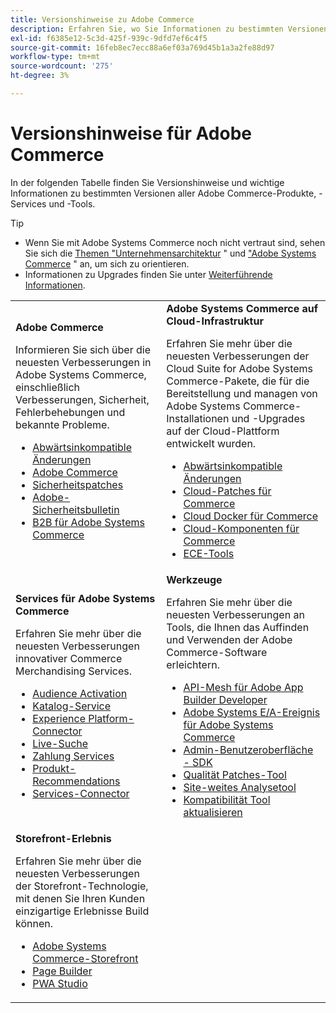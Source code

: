 ```yaml
---
title: Versionshinweise zu Adobe Commerce
description: Erfahren Sie, wo Sie Informationen zu bestimmten Versionen von Adobe Commerce finden.
exl-id: f6385e12-5c3d-425f-939c-9dfd7ef6c4f5
source-git-commit: 16feb8ec7ecc88a6ef03a769d45b1a3a2fe88d97
workflow-type: tm+mt
source-wordcount: '275'
ht-degree: 3%

---
```



# Versionshinweise für Adobe Commerce

In der folgenden Tabelle finden Sie Versionshinweise und wichtige Informationen zu bestimmten Versionen aller Adobe Commerce-Produkte, -Services und -Tools.

>[!TIP]
>
>- Wenn Sie mit Adobe Systems Commerce noch nicht vertraut sind, sehen Sie sich die [Themen &quot;Unternehmensarchitektur](../../implementation-playbook/architecture/enterprise-blueprint.md) &quot; und [&quot;Adobe Systems Commerce](https://experienceleague.adobe.com/de/docs/commerce-admin/start/about) &quot; an, um sich zu orientieren.
>- Informationen zu Upgrades finden Sie unter [Weiterführende Informationen](../../upgrade/resources/recommended-reading.md).

<table>
  <tbody>
    <tr>
      <td><strong>Adobe Commerce</strong>
        <p>Informieren Sie sich über die neuesten Verbesserungen in Adobe Systems Commerce, einschließlich Verbesserungen, Sicherheit, Fehlerbehebungen und bekannte Probleme.</p>
          <ul>
            <li><a href="https://developer.adobe.com/commerce/php/development/backward-incompatible-changes/">Abwärtsinkompatible Änderungen</a></li>
            <li><a href="commerce/overview.md">Adobe Commerce</a></li>
            <li><a href="security/overview.md">Sicherheitspatches</a></li>
            <li><a href="https://helpx.adobe.com/de/security/products/magento.html">Adobe-Sicherheitsbulletin</a></li>
            <li><a href="https://experienceleague.adobe.com/docs/commerce-admin/b2b/release-notes.html?lang=de">B2B für Adobe Systems Commerce</a></li>
          </ul>
        </td>
      <td><strong>Adobe Systems Commerce auf Cloud-Infrastruktur</strong>
        <p>Erfahren Sie mehr über die neuesten Verbesserungen der Cloud Suite for Adobe Systems Commerce-Pakete, die für die Bereitstellung und managen von Adobe Systems Commerce-Installationen und -Upgrades auf der Cloud-Plattform entwickelt wurden.</p>
          <ul>
            <li><a href="https://experienceleague.adobe.com/de/docs/commerce-cloud-service/user-guide/release-notes/backward-incompatible-changes">Abwärtsinkompatible Änderungen</a></li>
            <li><a href="https://experienceleague.adobe.com/de/docs/commerce-cloud-service/user-guide/release-notes/cloud-patches">Cloud-Patches für Commerce</a></li>
            <li><a href="https://experienceleague.adobe.com/de/docs/commerce-cloud-service/user-guide/release-notes/cloud-docker">Cloud Docker für Commerce</a></li>
            <li><a href="https://experienceleague.adobe.com/de/docs/commerce-cloud-service/user-guide/release-notes/cloud-components">Cloud-Komponenten für Commerce</a></li>
            <li><a href="https://experienceleague.adobe.com/de/docs/commerce-cloud-service/user-guide/release-notes/ece-tools-package">ECE-Tools</a></li>
          </ul>
      </td>
    </tr>
    <tr>
      <td><strong>Services für Adobe Systems Commerce</strong>
        <p>Erfahren Sie mehr über die neuesten Verbesserungen innovativer Commerce Merchandising Services.</p>
          <ul>
            <li><a href="https://experienceleague.adobe.com/docs/commerce-admin/customers/audience-activation.html?lang=de">Audience Activation</a></li>
            <li><a href="https://experienceleague.adobe.com/docs/commerce/catalog-service/release-notes.html?lang=de">Katalog-Service</a></li>
            <li><a href="https://experienceleague.adobe.com/docs/commerce/experience-platform-connector/release-notes.html">Experience Platform-Connector</a></li>
            <li><a href="https://experienceleague.adobe.com/docs/commerce/live-search/release-notes.html?lang=de">Live-Suche</a></li>
            <li><a href="https://experienceleague.adobe.com/docs/commerce/payment-services/release-notes.html?lang=de">Zahlung Services</a></li>
            <li><a href="https://experienceleague.adobe.com/docs/commerce/product-recommendations/release-notes.html?lang=de">Produkt-Recommendations</a></li>
            <li><a href="https://experienceleague.adobe.com/docs/commerce/user-guides/integration-services/saas.html?lang=de">Services-Connector</a></li>
          </ul>
        </td>
      <td><strong>Werkzeuge</strong>
        <p>Erfahren Sie mehr über die neuesten Verbesserungen an Tools, die Ihnen das Auffinden und Verwenden der Adobe Commerce-Software erleichtern.</p>
          <ul>
            <li><a href="https://developer.adobe.com/graphql-mesh-gateway/">API-Mesh für Adobe App Builder Developer</a></li>
            <li><a href="https://developer.adobe.com/commerce/events/get-started/release-notes/">Adobe Systems E/A-Ereignis für Adobe Systems Commerce</a></li>
            <li><a href="https://developer.adobe.com/commerce/extensibility/admin-ui-sdk/release-notes/">Admin-Benutzeroberfläche - SDK</a></li>
            <li><a href="../../tools/quality-patches-tool/release-notes.md">Qualität Patches-Tool</a></li>
            <li><a href="../../tools/site-wide-analysis-tool/intro.md">Site-weites Analysetool</a></li>
            <li><a href="../../upgrade/upgrade-compatibility-tool/overview.md">Kompatibilität Tool aktualisieren</a></li>
          </ul>
      </td>
    </tr>
    <tr>
       <td><strong>Storefront-Erlebnis</strong>
        <p>Erfahren Sie mehr über die neuesten Verbesserungen der Storefront-Technologie, mit denen Sie Ihren Kunden einzigartige Erlebnisse Build können.</p>
          <ul>
            <li><a href="https://experienceleague.adobe.com/developer/commerce/storefront/?lang=de">Adobe Systems Commerce-Storefront</a></li>
            <li><a href="https://experienceleague.adobe.com/docs/commerce-admin/page-builder/release-notes.html?lang=de">Page Builder</a></li>
            <li><a href="https://github.com/magento/pwa-studio/releases/latest">PWA Studio</a></li>
          </ul>
      </td>
      <td></td>
    </tr>
  </tbody>
</table>
